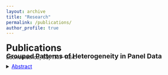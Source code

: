 ```yaml
---
layout: archive
title: "Research"
permalink: /publications/
author_profile: true
---
```



**<span style="font-size: 25px; line-height: 1.5;">Publications </span>** \
**<span style="font-size: 18px; line-height: 0.3;">Grouped Patterns of Heterogeneity in Panel Data</span>** 
<span style="line-height: 0.2;">Econometrica, 83, 1147-1184.</span>

<details>
  <summary><span style="color:blue; text-decoration:underline; font-size: 14px;">Abstract</span></summary>
  <span style="font-size: 10px; line-height: 0.2;">This paper introduces time-varying grouped patterns of heterogeneity in linear panel data models. A distinctive feature of our approach is that group membership is left unrestricted. We estimate the parameters of the model using a “grouped fixed-effects” estimator that minimizes a least squares criterion with respect to all possible groupings of the cross-sectional units. Recent advances in the clustering literature allow for fast and efficient computation. We provide conditions under which our estimator is consistent as both dimensions of the panel tend to infinity, and we develop inference methods. Finally, we allow for grouped patterns of unobserved heterogeneity in the study of the link between income and democracy across countries.</span>
  
</details>

